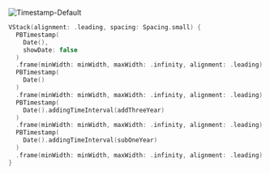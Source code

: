 ![Timestamp-Default](https://github.com/powerhome/playbook-swift/assets/112719604/ee388049-004f-498b-b922-97d548b756f7)

```swift
VStack(alignment: .leading, spacing: Spacing.small) {
  PBTimestamp(
    Date(),
    showDate: false
  )
  .frame(minWidth: minWidth, maxWidth: .infinity, alignment: .leading)
  PBTimestamp(
    Date()
  )
  .frame(minWidth: minWidth, maxWidth: .infinity, alignment: .leading)
  PBTimestamp(
    Date().addingTimeInterval(addThreeYear)
  )
  .frame(minWidth: minWidth, maxWidth: .infinity, alignment: .leading)
  PBTimestamp(
    Date().addingTimeInterval(subOneYear)
  )
  .frame(minWidth: minWidth, maxWidth: .infinity, alignment: .leading)
}
```
